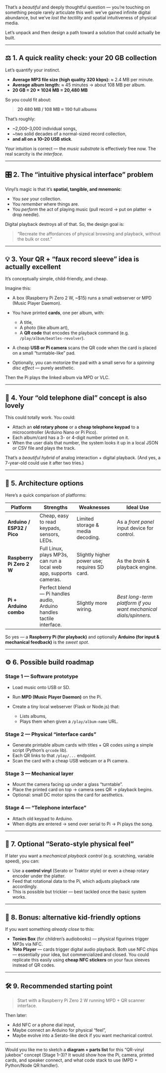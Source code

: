 That’s a *beautiful* and deeply thoughtful question — you’re touching on something people rarely articulate this well:
we’ve gained infinite digital abundance, but we’ve *lost the tactility* and spatial intuitiveness of physical media.

Let’s unpack and then design a path toward a solution that could actually be built.

---

## ⚖️ 1. A quick reality check: your 20 GB collection

Let’s quantify your instinct.

* **Average MP3 file size (high quality 320 kbps):**
  ≈ 2.4 MB per minute.
* **Average album length:** ≈ 45 minutes → about 108 MB per album.
* **20 GB = 20 × 1024 MB = 20,480 MB**

So you could fit about:

> **20 480 MB / 108 MB ≈ 190 full albums**

That’s roughly:

* ~2,000–3,000 individual songs,
* ~two solid decades of a normal-sized record collection,
* **and all on a $10–$20 USB stick**.

Your intuition is correct — the *music substrate* is effectively free now. The real scarcity is *the interface*.

---

## 🎛️ 2. The “intuitive physical interface” problem

Vinyl’s magic is that it’s **spatial, tangible, and mnemonic**:

* You *see* your collection.
* You *remember* where things are.
* You *perform* the act of playing music (pull record → put on platter → drop needle).

Digital playback destroys all of that.
So, the design goal is:

> “Recreate the affordances of physical browsing and playback, without the bulk or cost.”

---

## 💡 3. Your QR + “faux record sleeve” idea is actually excellent

It’s conceptually simple, child-friendly, and cheap.

Imagine this:

* A box (Raspberry Pi Zero 2 W, ~$15) runs a small webserver or MPD (Music Player Daemon).
* You have printed **cards**, one per album, with:

  * A title,
  * A photo (like album art),
  * A **QR code** that encodes the playback command (e.g. `/play/album/beatles-revolver`).
* A cheap **USB or Pi camera** scans the QR code when the card is placed on a small “turntable-like” pad.
* Optionally, you can motorize the pad with a small servo for a *spinning disc effect* — purely aesthetic.

Then the Pi plays the linked album via MPD or VLC.

---

## 🔢 4. Your “old telephone dial” concept is also lovely

This could totally work. You could:

* Attach an **old rotary phone** or a **cheap telephone keypad** to a microcontroller (Arduino Nano or Pi Pico).
* Each album/card has a 3- or 4-digit number printed on it.
* When the user dials that number, the system looks it up in a local JSON or CSV file and plays the track.

That’s a *beautiful hybrid* of analog interaction + digital playback.
(And yes, a 7-year-old could use it after two tries.)

---

## 🧠 5. Architecture options

Here’s a quick comparison of platforms:

| Platform                   | Strengths                                                            | Weaknesses                                   | Ideal Use                                                        |
| -------------------------- | -------------------------------------------------------------------- | -------------------------------------------- | ---------------------------------------------------------------- |
| **Arduino / ESP32 / Pico** | Cheap, easy to read keypads, sensors, LEDs.                          | Limited storage & media decoding.            | As a *front panel* input device for control.                     |
| **Raspberry Pi Zero 2 W**  | Full Linux, plays MP3s, can run a local web app, supports cameras.   | Slightly higher power use; requires SD card. | As the *brain* & playback engine.                                |
| **Pi + Arduino combo**     | Perfect blend — Pi handles audio, Arduino handles tactile interface. | Slightly more wiring.                        | *Best long-term platform if you want mechanical dials/spinners.* |

So yes — a **Raspberry Pi (for playback)** and optionally **Arduino (for input & mechanical feedback)** is the *sweet spot*.

---

## ⚙️ 6. Possible build roadmap

### **Stage 1 — Software prototype**

* Load music onto USB or SD.
* Run **MPD (Music Player Daemon)** on the Pi.
* Create a tiny local webserver (Flask or Node.js) that:

  * Lists albums,
  * Plays them when given a `/play/album-name` URL.

### **Stage 2 — Physical “interface cards”**

* Generate printable album cards with titles + QR codes using a simple script (Python’s `qrcode` lib).
* Each QR links to that `/play/...` endpoint.
* Scan the card with a cheap USB webcam or a Pi camera.

### **Stage 3 — Mechanical layer**

* Mount the camera facing up under a glass “turntable”.
* Place the printed card on top → camera sees QR → playback begins.
* Optional: small DC motor spins the card for aesthetics.

### **Stage 4 — “Telephone interface”**

* Attach old keypad to Arduino.
* When digits are entered → send over serial to Pi → Pi plays the song.

---

## 🌈 7. Optional “Serato-style physical feel”

If later you want a *mechanical playback control* (e.g. scratching, variable speed), you can:

* Use a **control vinyl** (Serato or Traktor style) or even a cheap rotary encoder under the platter.
* Feed that rotational data to the Pi, which adjusts playback rate accordingly.
* This is possible but trickier — best tackled once the basic system works.

---

## 🧩 8. Bonus: alternative kid-friendly options

If you want something *already close* to this:

* **Tonies Box** (for children’s audiobooks) — physical figurines trigger MP3s via NFC.
* **Yoto Player** — cards trigger digital audio playback.
  Both use NFC chips — essentially your idea, but commercialized and closed.
  You could replicate this easily using **cheap NFC stickers** on your faux sleeves instead of QR codes.

---

## 🛠️ 9. Recommended starting point

> Start with a Raspberry Pi Zero 2 W running MPD + QR scanner interface.

Then later:

* Add NFC or a phone dial input,
* Maybe connect an Arduino for physical “feel”,
* Maybe evolve into a Serato-like deck if you want mechanical control.

---

Would you like me to sketch a **diagram + parts list** for this “QR-vinyl jukebox” concept (Stage 1–3)? It would show how the Pi, camera, printed cards, and speaker connect, and what code stack to use (MPD + Python/Node QR handler).
